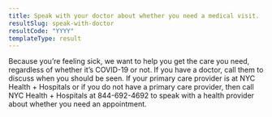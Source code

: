 ```yaml
---
title: Speak with your doctor about whether you need a medical visit.
resultSlug: speak-with-doctor
resultCode: "YYYY"
templateType: result
---
```

Because you’re feeling sick, we want to help you get the care you need, regardless of whether it’s COVID-19 or not. If you have a doctor, call them to discuss when you should be seen. If your primary care provider is at NYC Health + Hospitals or if you do not have a primary care provider, then call NYC Health + Hospitals at 844-692-4692 to speak with a health provider about whether you need an appointment.